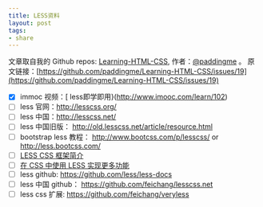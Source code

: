 ```yaml
---
title: LESS资料
layout: post
tags:
- share
---
```



 文章取自我的 Github  repos: [Learning-HTML-CSS](https://github.com/paddingme/Learning-HTML-CSS), 作者：[@paddingme](http://padding.me/about.html) 。
原文链接：[https://github.com/paddingme/Learning-HTML-CSS/issues/19](https://github.com/paddingme/Learning-HTML-CSS/issues/19)

- [x] immoc 视频：[ less即学即用}(http://www.imooc.com/learn/102)
- [ ] less 官网：http://lesscss.org/
- [ ] less 中国：http://lesscss.net/
- [ ] less 中国旧版： http://old.lesscss.net/article/resource.html
- [ ] bootstrap less 教程： http://www.bootcss.com/p/lesscss/  or http://less.bootcss.com/
- [ ] [LESS CSS 框架简介](http://www.ibm.com/developerworks/cn/web/1207_zhaoch_lesscss/)
- [ ] [在 CSS 中使用 LESS 实现更多功能](http://www.ibm.com/developerworks/cn/web/wa-less/)
- [ ] less github: https://github.com/less/less-docs
- [ ]  less 中国 github： https://github.com/feichang/lesscss.net
- [ ] less css 扩展: https://github.com/feichang/veryless